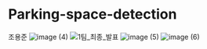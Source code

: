 # Parking-space-detection
조용준
![image (4)](https://github.com/user-attachments/assets/cbed6b8d-828c-4e46-8260-5930dc98cc93)
![1팀_최종_발표](https://github.com/user-attachments/assets/43a7cab3-ccc4-49ba-a2f7-e1fddf19c2ba)
![image (5)](https://github.com/user-attachments/assets/16e37b78-a747-4e78-b2bd-b3aabdaf833a)
![image (6)](https://github.com/user-attachments/assets/64c2b3d7-ad61-4430-8a46-42ae20631774)

